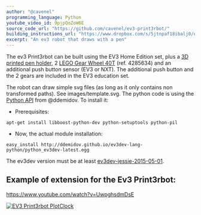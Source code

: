 ```yaml
---
author: "@cavenel"
programming_language: Python
youtube_video_id: 9pjpQoZoW6E
source_code_url: "https://github.com/cavenel/ev3-print3rbot/"
building_instructions_url: "https://www.dropbox.com/s/5jtnpaf18ibalj0/ev3_Print3rbot.pdf?dl=1"
excerpt: "An ev3 robot that draws with a pen"
---
```


The ev3 Print3rbot can be built using the EV3 Home Edition set, plus a [3D printed pen holder](http://www.thingiverse.com/thing:409421), 2 [LEGO Gear Wheel 40T](http://www.thingiverse.com/thing:409421) (ref. 4285634) and an additional push button sensor (EV3 or NXT). The additional push button and the 2 gears are included in the EV3 education set.

The robot can draw simple svg files (as long as it only contains non transformed paths). See images/template.svg.
The python code is using the [Python API](https://github.com/ddemidov/ev3dev-lang-python) from @ddemidov. To install it:

* Prerequisites:

```
apt-get install libboost-python-dev python-setuptools python-pil
```

* Now, the actual module installation:

```
easy_install http://ddemidov.github.io/ev3dev-lang-python/python_ev3dev-latest.egg
```

The ev3dev version must be at least [ev3dev-jessie-2015-05-01](https://github.com/ev3dev/ev3dev/releases/tag/ev3dev-jessie-2015-05-01).

## Example of extension for the Ev3 Print3rbot:

https://www.youtube.com/watch?v=UwpghsdmDsE

[![EV3 Print3rbot PlotClock ](http://img.youtube.com/vi/UwpghsdmDsE/0.jpg)](https://www.youtube.com/watch?v=UwpghsdmDsE)
